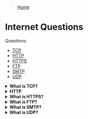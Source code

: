 > [Home](../README.md)

# Internet Questions

Questions:
- [TCP](#tcp)
- [HTTP](#http)
- [HTTPS](#https)
- [FTP](#ftp)
- [SMTP](#smtp)
- [UDP](#udp)

<!-- Quality:D -->
<details id="tcp">
<summary><b>What is TCP?</b></summary>
<blockquote>
Transmission Control Protocol: communication protocol used by most internet-based applications (TCP/IP). Provides a reliable, ordered, and error-checked delivery of data.
</blockquote>
</details>


<!-- $Q:D -->
<details id="http">
<summary><b>HTTP</b></summary>
<blockquote>
Protocol used to transfer data between a web? client (such as a web browser) and a web server (such as a website).
How it works: When you visit a website, your web browser sends an HTTP request to the server, asking for the webpage or other resource you've requested. The server then sends an HTTP response back to the client, containing the requested data.
By default, HTTP uses TCP port 80.
</blockquote>
</details>


<!-- $Q:D -->
<details id="https">
<summary><b>What is HTTPS?</b></summary>
<blockquote>
Hyper Text Transfer Protocol Secure: A more secure, encrypted version of HTTP. HTTPS encrypts the data using SSL/TLS (Secure Sockets Layer/Transport Layer Security) encryption.

HTTPS by default uses port 443.
</blockquote></details>


<!-- $Q:D -->
<details id="ftp">
<summary><b>What is FTP?</b></summary>
<blockquote>
File Transfer Protocol 
</blockquote></details>


<!-- $Q:D -->
<details id="smtp">
<summary><b>What is SMTP?</b></summary>
<blockquote>
Simple Mail Transfer Protocol
</blockquote>
</details>


<!-- $Q:D -->
<details id="udp">
<summary><b>What is UDP?</b></summary>
<blockquote>
User Datagram Protocol
</blockquote></details>
